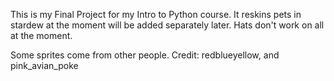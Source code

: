 This is my Final Project for my Intro to Python course.
It reskins pets in stardew at the moment will be added separately later.
Hats don't work on all at the moment.

Some sprites come from other people.
Credit: redblueyellow, and pink_avian_poke
